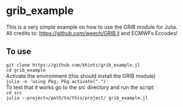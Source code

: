 # grib_example
This is a very simple example on how to use the GRIB module for Julia.\
All credits to:
https://github.com/weech/GRIB.jl
and ECMWFs Eccodes!

## To use
`git clone https://github.com/khintz/grib_example.jl`\
`cd grib_example`\
Activate the environment (this should install the GRIB module)\
`julia -e 'using Pkg; Pkg.activate(".")'`\
To test that it works go to the *src* directory and run the script:\
`cd src`\
`julia --project=/path/to/this/project/ grib_example.jl`
